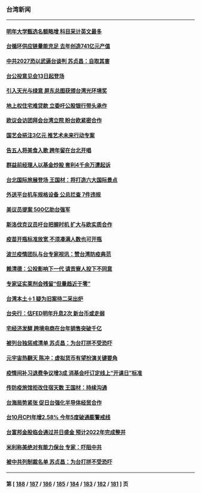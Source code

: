 ### 台湾新闻
---
#### [明年大学甄选名额略增 科目采计英文最多](../../pages/ncid1349361/n13356011.md) 
#### [台循环供应链量能充足 去年创造741亿元产值](../../pages/ncid1349361/n13355501.md) 
#### [中共2027恐以武逼台谈判 苏贞昌：自取其害](../../pages/ncid1349361/n13355782.md) 
#### [台公投意见会13日起登场](../../pages/ncid1349361/n13355900.md) 
#### [引入天光与绿意 屏东总图获颁台湾光环境奖](../../pages/ncid1349361/n13355997.md) 
#### [地上权住宅难贷款 立委吁公股银行带头承作](../../pages/ncid1349361/n13356009.md) 
#### [欧议会访团拜会台湾立院 盼台欧紧密合作](../../pages/ncid1349361/n13355962.md) 
#### [国艺会挹注3亿元 推艺术未来行动专案](../../pages/ncid1349361/n13356004.md) 
#### [告五人将美食入歌 跨年留在台北开唱](../../pages/ncid1349361/n13355440.md) 
#### [群益前经理人以基金炒股 套利4千余万遭起诉](../../pages/ncid1349361/n13356013.md) 
#### [台北国际旅展登场 王国材：将打造六大国际景点](../../pages/ncid1349361/n13356015.md) 
#### [外送平台机车规格设备 公总拦查 7件违规](../../pages/ncid1349361/n13356020.md) 
#### [美议员提案 500亿助台强军](../../pages/ncid1349361/n13355959.md) 
#### [斯洛伐克议员吁台把握时机 扩大与欧实质合作](../../pages/ncid1349361/n13355774.md) 
#### [疫苗开瓶标准放宽 不须凑满人数也可开瓶](../../pages/ncid1349361/n13355749.md) 
#### [波兰疫情团队与台专家视讯：赞台湾防疫典范](../../pages/ncid1349361/n13355357.md) 
#### [赖清德：公投影响下一代 请贡寮人投下不同意](../../pages/ncid1349361/n13355897.md) 
#### [专家证实莱剂会残留“但量趋近于零”](../../pages/ncid1349361/n13355903.md) 
#### [台湾本土＋1  疑为旧案待二采出炉](../../pages/ncid1349361/n13355838.md) 
#### [台央行：估FED明年升息2次 新台币或走弱](../../pages/ncid1349361/n13355743.md) 
#### [宅经济发酵 跨境电商在台年销售突破千亿](../../pages/ncid1349361/n13355746.md) 
#### [被列台独惩戒清单 苏贞昌：为台打拼不受恐吓](../../pages/ncid1349361/n13355784.md) 
#### [元宇宙热翻天 陈冲：虚拟货币有望扮演关键要角](../../pages/ncid1349361/n13355787.md) 
#### [疫情间补习退费争议增3成  消基会吁订定线上“开课日”标准](../../pages/ncid1349361/n13355754.md) 
#### [传防疫旅馆拒改住宿天数 王国材：持续沟通](../../pages/ncid1349361/n13355758.md) 
#### [台海局势紧张 促日台强化半导体经贸合作](../../pages/ncid1349361/n13355680.md) 
#### [台10月CPI年增2.58% 今年5度破通膨警戒线](../../pages/ncid1349361/n13355708.md) 
#### [台富邦金股临会通过并日盛金 预计2022年完成整并](../../pages/ncid1349361/n13355711.md) 
#### [米利称美绝对有能力保台 专家：吓阻中共](../../pages/ncid1349361/n13355319.md) 
#### [被中共列制裁名单 苏贞昌：为台打拼不受恐吓](../../pages/ncid1349361/n13355619.md) 

---
#### 第 [ [188](./188.md) / [187](./187.md) / [186](./186.md) / [185](./185.md) / [184](./184.md) / [183](./183.md) / [182](./182.md) / [181](./181.md) ] 页
